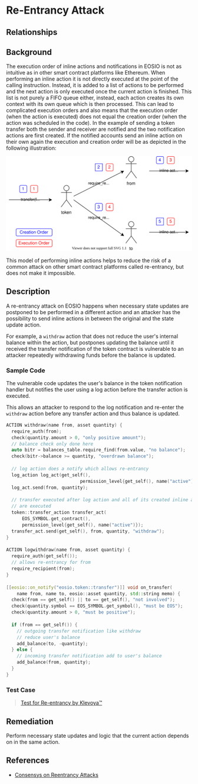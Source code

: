 # Re-Entrancy Attack

## Relationships

## Background

The execution order of inline actions and notifications in EOSIO is not as intuitive as in other smart contract platforms like Ethereum. When performing an inline action it is not directly executed at the point of the calling instruction. Instead, it is added to a list of actions to be performed and the next action is only executed once the current action is finished. This list is not purely a FIFO queue either, instead, each action creates its own context with its own queue which is then processed. This can lead to complicated execution orders and also means that the execution order (when the action is executed) does not equal the creation order (when the action was scheduled in the code).
In the example of sending a token transfer both the sender and receiver are notified and the two notification actions are first created. If the notified accounts send an inline action on their own again the execution and creation order will be as depicted in the following illustration:

![EOSIO Action Order](images/eosio-action-order.svg)

This model of performing inline actions helps to reduce the risk of a common attack on other smart contract platforms called re-entrancy, but does not make it impossible.

## Description 

A re-entrancy attack on EOSIO happens when necessary state updates are postponed to be performed in a different action and an attacker has the possibility to send inline actions in between the original and the state update action.

For example, a `withdraw` action that does not reduce the user's internal balance within the action, but postpones updating the balance until it received the transfer notification of the token contract is vulnerable to an attacker repeatedly withdrawing funds before the balance is updated.

### Sample Code

The vulnerable code updates the user's balance in the token notification handler but notifies the user using a log action before the transfer action is executed.

This allows an attacker to respond to the log notification and re-enter the `withdraw` action before any transfer action and thus balance is updated.

```cpp
ACTION withdraw(name from, asset quantity) {
  require_auth(from);
  check(quantity.amount > 0, "only positive amount");
  // balance check only done here
  auto bitr = balances_table.require_find(from.value, "no balance");
  check(bitr->balance >= quantity, "overdrawn balance");

  // log action does a notify which allows re-entrancy
  log_action log_act(get_self(),
                            permission_level{get_self(), name("active")});
  log_act.send(from, quantity);

  // transfer executed after log action and all of its created inline actions
  // are executed
  token::transfer_action transfer_act(
      EOS_SYMBOL.get_contract(),
      permission_level{get_self(), name("active")});
  transfer_act.send(get_self(), from, quantity, "withdraw");
}

ACTION logwithdraw(name from, asset quantity) {
  require_auth(get_self());
  // allows re-entrancy for from
  require_recipient(from);
}

[[eosio::on_notify("eosio.token::transfer")]] void on_transfer(
    name from, name to, eosio::asset quantity, std::string memo) {
  check(from == get_self() || to == get_self(), "not involved");
  check(quantity.symbol == EOS_SYMBOL.get_symbol(), "must be EOS");
  check(quantity.amount > 0, "must be positive");

  if (from == get_self()) {
    // outgoing transfer notification like withdraw
    // reduce user's balance
    add_balance(to, -quantity);
  } else {
    // incoming transfer notification add to user's balance
    add_balance(from, quantity);
  }
}
```

### Test Case

> [Test for Re-entrancy by Klevoya™](../test_cases/wcr-113/)


## Remediation

Perform necessary state updates and logic that the current action depends on in the same action.

## References 

- [Consensys on Reentrancy Attacks](https://consensys.github.io/smart-contract-best-practices/known_attacks/)
